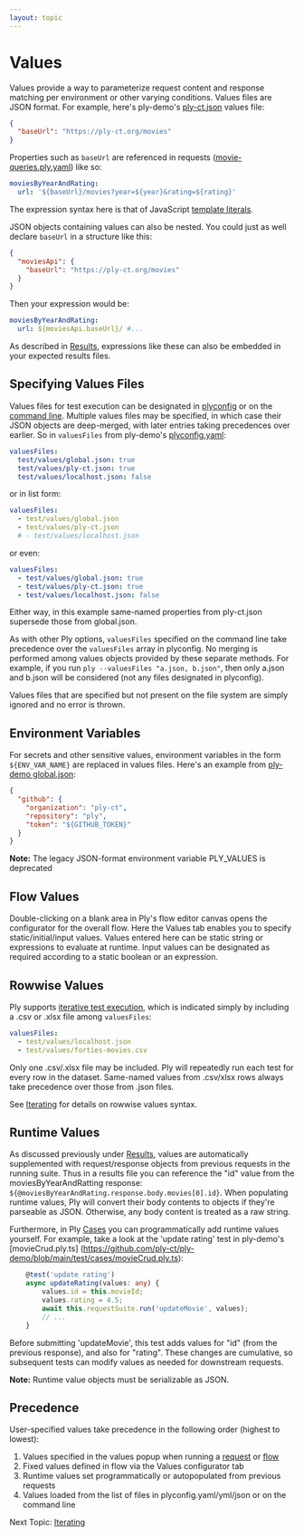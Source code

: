 ```yaml
---
layout: topic
---
```

# Values
Values provide a way to parameterize request content and response matching per environment or other varying conditions. Values files are JSON format.
For example, here's ply-demo's [ply-ct.json](https://github.com/ply-ct/ply-demo/blob/main/test/values/ply-ct.json) values file:
```json
{
  "baseUrl": "https://ply-ct.org/movies"
}
```
Properties such as `baseUrl` are referenced in requests ([movie-queries.ply.yaml](https://github.com/ply-ct/ply-demo/blob/main/test/requests/movie-queries.ply.yaml))
like so:
```yaml
moviesByYearAndRating:
  url: '${baseUrl}/movies?year=${year}&rating=${rating}'
```
The expression syntax here is that of JavaScript [template literals](https://developer.mozilla.org/en-US/docs/Web/JavaScript/Reference/Template_literals). 

JSON objects containing values can also be nested. You could just as well declare `baseUrl` in a structure like this:
```json
{
  "moviesApi": {
    "baseUrl": "https://ply-ct.org/movies"
  }
}
```
Then your expression would be:
```yaml
moviesByYearAndRating:
  url: ${moviesApi.baseUrl}/ #...
```

As described in [Results](results), expressions like these can also be embedded in your expected results files.

## Specifying Values Files
Values files for test execution can be designated in [plyconfig](config) or on the [command line](cli).
Multiple values files may be specified, in which case their JSON objects are deep-merged, with later entries taking precedences over earlier.
So in `valuesFiles` from ply-demo's [plyconfig.yaml](https://github.com/ply-ct/ply-demo/blob/main/plyconfig.yaml):
```yaml
valuesFiles:
  test/values/global.json: true
  test/values/ply-ct.json: true
  test/values/localhost.json: false
```
or in list form:
```yaml
valuesFiles:
  - test/values/global.json
  - test/values/ply-ct.json
  # - test/values/localhost.json
```
or even:
```yaml
valuesFiles:
  - test/values/global.json: true
  - test/values/ply-ct.json: true
  - test/values/localhost.json: false
```
Either way, in this example same-named properties from ply-ct.json supersede those from global.json.

As with other Ply options, `valuesFiles` specified on the command line take precedence over the `valuesFiles` array in plyconfig.
No merging is performed among values objects provided by these separate methods. For example, if you run `ply --valuesFiles "a.json, b.json"`, then
only a.json and b.json will be considered (not any files designated in plyconfig).

Values files that are specified but not present on the file system are simply ignored and no error is thrown.

## Environment Variables
For secrets and other sensitive values, environment variables in the form `${ENV_VAR_NAME}` are replaced in values files. Here's an example
from [ply-demo global.json](https://github.com/ply-ct/ply-demo/blob/main/test/values/global.json):
```json
{
  "github": {
    "organization": "ply-ct",
    "repository": "ply",
    "token": "${GITHUB_TOKEN}"
  }  
}
```
**Note:** The legacy JSON-format environment variable PLY_VALUES is deprecated


## Flow Values
Double-clicking on a blank area in Ply's flow editor canvas opens the configurator for the overall flow. Here the Values tab
enables you to specify static/initial/input values. Values entered here can be static string or expressions to evaluate at
runtime. Input values can be designated as required according to a static boolean or an expression.

## Rowwise Values
Ply supports [iterative test execution](iterate), which is indicated simply by including a .csv or .xlsx file among `valuesFiles`:
```yaml
valuesFiles:
  - test/values/localhost.json
  - test/values/forties-movies.csv
```
Only one .csv/.xlsx file may be included. Ply will repeatedly run each test for every row in the dataset. Same-named values from .csv/xlsx rows
always take precedence over those from .json files.

See [Iterating](iterate#syntax) for details on rowwise values syntax.

## Runtime Values
As discussed previously under [Results](results#runtime-values), values are automatically supplemented with request/response objects from previous requests
in the running suite. Thus in a results file you can reference the "id" value from the moviesByYearAndRatting response: `${@moviesByYearAndRating.response.body.movies[0].id}`.
When populating runtime values, Ply will convert their body contents to objects if they're parseable as JSON. Otherwise, any body content is treated as a raw string.

Furthermore, in Ply [Cases](cases) you can programmatically add runtime values yourself. For example, take a look at the 'update rating' test in ply-demo's 
[movieCrud.ply.ts] (https://github.com/ply-ct/ply-demo/blob/main/test/cases/movieCrud.ply.ts):
```typescript
    @test('update rating')
    async updateRating(values: any) {
        values.id = this.movieId;
        values.rating = 4.5;
        await this.requestSuite.run('updateMovie', values);
        // ...
    }
```
Before submitting 'updateMovie', this test adds values for "id" (from the previous response), and also for "rating".
These changes are cumulative, so subsequent tests can modify values as needed for downstream requests.

**Note:** Runtime value objects must be serializable as JSON.

## Precedence
User-specified values take precedence in the following order (highest to lowest):
  1. Values specified in the values popup when running a [request](requests) or [flow](flows)
  1. Fixed values defined in flow via the Values configurator tab
  1. Runtime values set programmatically or autopopulated from previous requests
  1. Values loaded from the list of files in plyconfig.yaml/yml/json or on the command line

Next Topic: [Iterating](iterate)
